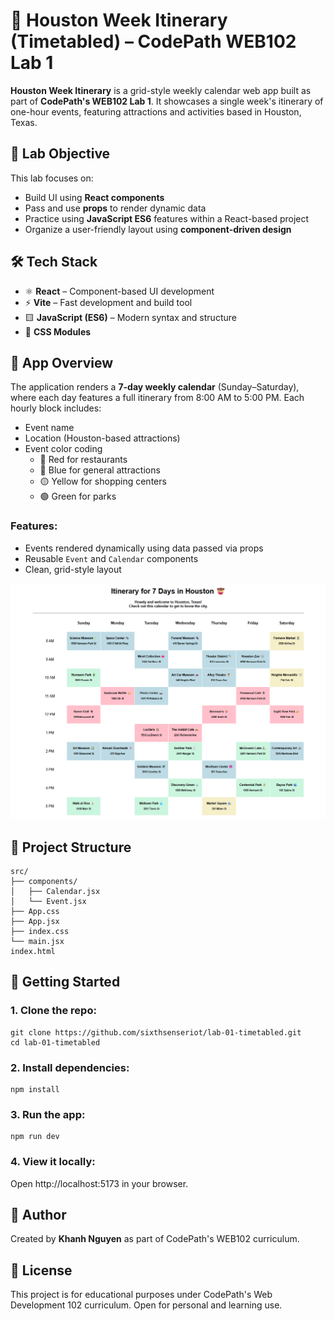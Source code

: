 # 🌆 Houston Week Itinerary (Timetabled) – CodePath WEB102 Lab 1

**Houston Week Itinerary** is a grid-style weekly calendar web app built as part of **CodePath's WEB102 Lab 1**. It showcases a single week's itinerary of one-hour events, featuring attractions and activities based in Houston, Texas.

## 🎯 Lab Objective
This lab focuses on:
- Build UI using **React components**
- Pass and use **props** to render dynamic data
- Practice using **JavaScript ES6** features within a React-based project
- Organize a user-friendly layout using **component-driven design**

## 🛠️ Tech Stack
- ⚛️ **React** – Component-based UI development
- ⚡ **Vite** – Fast development and build tool
- 🟨 **JavaScript (ES6)** – Modern syntax and structure
- 💅 **CSS Modules**

## 📅 App Overview
The application renders a **7-day weekly calendar** (Sunday–Saturday), where each day features a full itinerary from 8:00 AM to 5:00 PM. Each hourly block includes:
- Event name
- Location (Houston-based attractions)
- Event color coding
  - 🔴 Red for restaurants
  - 🔵 Blue for general attractions
  - 🟡 Yellow for shopping centers
  - 🟢 Green for parks

### Features:
- Events rendered dynamically using data passed via props
- Reusable `Event` and `Calendar` components
- Clean, grid-style layout

![Screenshot of the Houston Itinerary Web App](./src/assets/screenshot.png)

## 📂 Project Structure
```
src/
├── components/
│   ├── Calendar.jsx
│   └── Event.jsx
├── App.css
├── App.jsx
├── index.css
└── main.jsx
index.html
```

## 🚀 Getting Started
### 1. Clone the repo:
```
git clone https://github.com/sixthsenseriot/lab-01-timetabled.git
cd lab-01-timetabled
```

### 2. Install dependencies:
```
npm install
```

### 3. Run the app:
```
npm run dev
```

### 4. View it locally:
Open http://localhost:5173 in your browser.

## 📝 Author
Created by **Khanh Nguyen** as part of CodePath's WEB102 curriculum.

## 📄 License
This project is for educational purposes under CodePath's Web Development 102 curriculum. Open for personal and learning use.
